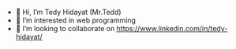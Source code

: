 - 👋 Hi, I’m Tedy Hidayat (Mr.Tedd)
- 👀 I’m interested in web programming
- 💞️ I’m looking to collaborate on https://www.linkedin.com/in/tedy-hidayat/

<!---
tedyhidayat93/tedyhidayat93 is a ✨ special ✨ repository because its `README.md` (this file) appears on your GitHub profile.
You can click the Preview link to take a look at your changes.
--->
